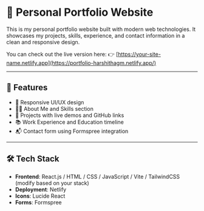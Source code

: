 # 🚀 Personal Portfolio Website

This is my personal portfolio website built with modern web technologies. It showcases my projects, skills, experience, and contact information in a clean and responsive design.

You can check out the live version here: 👉 [https://your-site-name.netlify.app](https://portfolio-harshithagm.netlify.app/)

---

## 📌 Features

- 🎨 Responsive UI/UX design
- 🧑‍💻 About Me and Skills section
- 💼 Projects with live demos and GitHub links
- 📚 Work Experience and Education timeline
- 📬 Contact form using Formspree integration

---

## 🛠️ Tech Stack

- **Frontend**: React.js / HTML / CSS / JavaScript / Vite / TailwindCSS (modify based on your stack)
- **Deployment**: Netlify
- **Icons**: Lucide React
- **Forms**: Formspree




 
 
